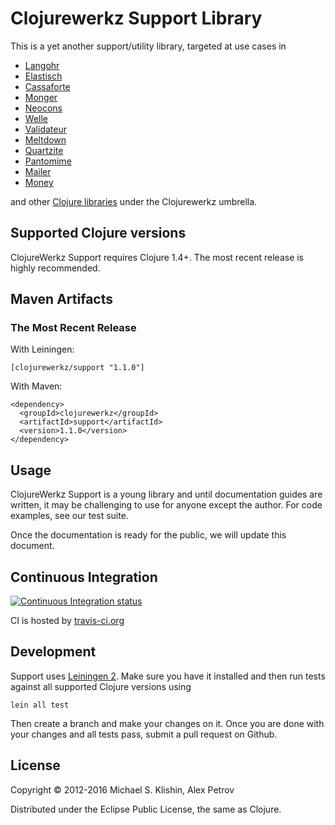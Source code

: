 # Clojurewerkz Support Library

This is a yet another support/utility library, targeted at use cases in

 * [Langohr](https://github.com/michaelklishin/langohr)
 * [Elastisch](https://github.com/clojurewerkz/elastisch)
 * [Cassaforte](https://github.com/clojurewerkz/cassaforte)
 * [Monger](https://github.com/michaelklishin/monger)
 * [Neocons](https://github.com/michaelklishin/neocons)
 * [Welle](https://github.com/michaelklishin/welle)
 * [Validateur](https://github.com/michaelklishin/validateur)
 * [Meltdown](https://github.com/clojurewerkz/meltdown)
 * [Quartzite](https://github.com/michaelklishin/quartzite)
 * [Pantomime](https://github.com/michaelklishin/pantomime)
 * [Mailer](https://github.com/clojurewerkz/mailer)
 * [Money](https://github.com/clojurewerkz/money)

and other [Clojure libraries](http://clojurewerkz.org) under the Clojurewerkz umbrella.


## Supported Clojure versions

ClojureWerkz Support requires Clojure 1.4+. The most recent release
is highly recommended.



## Maven Artifacts

### The Most Recent Release

With Leiningen:

    [clojurewerkz/support "1.1.0"]

With Maven:

    <dependency>
      <groupId>clojurewerkz</groupId>
      <artifactId>support</artifactId>
      <version>1.1.0</version>
    </dependency>


## Usage

ClojureWerkz Support is a young library and until documentation guides
are written, it may be challenging to use for anyone except the
author. For code examples, see our test suite.

Once the documentation is ready for the public, we will update this
document.


## Continuous Integration

[![Continuous Integration status](https://secure.travis-ci.org/clojurewerkz/support.png)](http://travis-ci.org/clojurewerkz/support)


CI is hosted by [travis-ci.org](http://travis-ci.org)



## Development

Support uses [Leiningen 2](https://github.com/technomancy/leiningen/blob/master/doc/TUTORIAL.md). Make sure you have it installed and then run tests
against all supported Clojure versions using

    lein all test

Then create a branch and make your changes on it. Once you are done with your changes and all tests pass, submit
a pull request on Github.



## License

Copyright © 2012-2016 Michael S. Klishin, Alex Petrov

Distributed under the Eclipse Public License, the same as Clojure.
